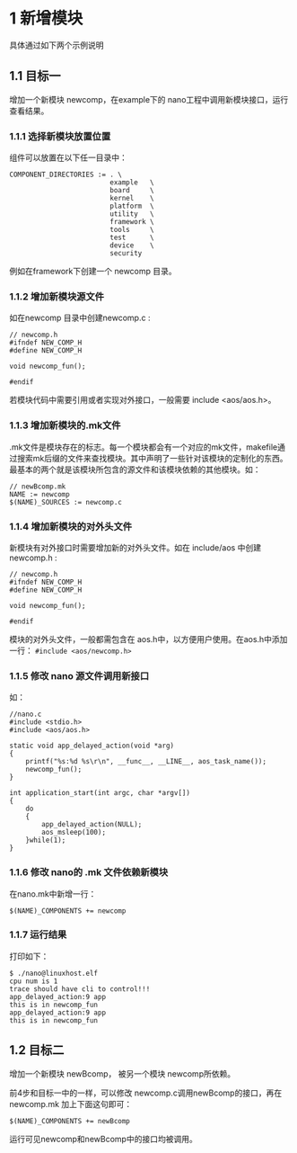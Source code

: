 # 1 新增模块
具体通过如下两个示例说明
## 1.1	目标一
增加一个新模块 newcomp，在example下的 nano工程中调用新模块接口，运行查看结果。
### 1.1.1	选择新模块放置位置
组件可以放置在以下任一目录中：
```
COMPONENT_DIRECTORIES := . \
                         example   \
                         board     \
                         kernel    \
                         platform  \
                         utility   \
                         framework \
                         tools     \
                         test      \
                         device    \
                         security
```
例如在framework下创建一个 newcomp 目录。
### 1.1.2	增加新模块源文件
如在newcomp 目录中创建newcomp.c :
```
// newcomp.h
#ifndef NEW_COMP_H
#define NEW_COMP_H

void newcomp_fun();

#endif

```
若模块代码中需要引用或者实现对外接口，一般需要 include <aos/aos.h>。
### 1.1.3	增加新模块的.mk文件
.mk文件是模块存在的标志。每一个模块都会有一个对应的mk文件，makefile通过搜索mk后缀的文件来查找模块。其中声明了一些针对该模块的定制化的东西。最基本的两个就是该模块所包含的源文件和该模块依赖的其他模块。如：
```
// newBcomp.mk
NAME := newcomp
$(NAME)_SOURCES := newcomp.c
```
### 1.1.4	增加新模块的对外头文件
新模块有对外接口时需要增加新的对外头文件。如在 include/aos 中创建 newcomp.h :
```	
// newcomp.h
#ifndef NEW_COMP_H
#define NEW_COMP_H

void newcomp_fun();

#endif
```
模块的对外头文件，一般都需包含在 aos.h中，以方便用户使用。在aos.h中添加一行：
``
#include <aos/newcomp.h>
``
### 1.1.5	修改 nano 源文件调用新接口
如：
```
//nano.c
#include <stdio.h>
#include <aos/aos.h>

static void app_delayed_action(void *arg)
{
    printf("%s:%d %s\r\n", __func__, __LINE__, aos_task_name());
	newcomp_fun();	
}

int application_start(int argc, char *argv[])
{
    do
    {
        app_delayed_action(NULL);
        aos_msleep(100);
    }while(1);
}
```
### 1.1.6	修改 nano的 .mk 文件依赖新模块
在nano.mk中新增一行：
```
$(NAME)_COMPONENTS += newcomp
```
### 1.1.7	运行结果
打印如下：
```
$ ./nano@linuxhost.elf
cpu num is 1
trace should have cli to control!!!
app_delayed_action:9 app
this is in newcomp_fun
app_delayed_action:9 app
this is in newcomp_fun
```

## 1.2	目标二
增加一个新模块 newBcomp， 被另一个模块 newcomp所依赖。

前4步和目标一中的一样，可以修改 newcomp.c调用newBcomp的接口，再在 newcomp.mk 加上下面这句即可：
```
$(NAME)_COMPONENTS += newBcomp
```
运行可见newcomp和newBcomp中的接口均被调用。
